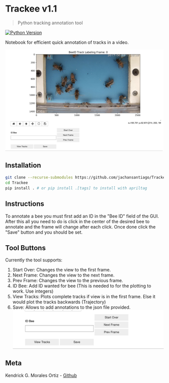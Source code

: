 # Trackee v1.1
> Python tracking annotation tool

[![Python Version][python-image]][python-url]


Notebook for efficient quick annotation of tracks in a video.

![Tool Screenshot][tool-image]

## Installation
```sh
git clone --recurse-submodules https://github.com/jachansantiago/Trackee.git
cd Trackee
pip install . # or pip install .[tags] to install with apriltag
```
## Instructions
To annotate a bee you must first add an ID in the "Bee ID" field of the GUI. After this all you need to do is click in the center of the desired bee to annotate and the frame will change after each click. Once done click the "Save" button and you should be set.


## Tool Buttons
Currently the tool supports:
1. Start Over: Changes the view to the first frame.
2. Next Frame: Changes the view to the next frame.
3. Prev Frame: Changes the view to the previous frame.
4. ID Bee: Add ID wanted for bee (This is needed to for the plotting to work. Use integers)
5. View Tracks: Plots complete tracks if view is in the first frame. Else it would plot the tracks backwards (Trajectory)
6. Save: Allows to add annotations to the json file provided.
![Buttons Screenshot][buttons-image]



## Meta
Kendrick G. Morales Ortiz - [Github](https://github.com/KendrickMorales)


<!-- Markdown link & img dfn's -->
[python-url]: https://www.python.org/downloads/
[python-image]: https://upload.wikimedia.org/wikipedia/commons/a/a5/Blue_Python_3.8_Shield_Badge.svg
[tool-image]: docs/tracking_tool.png
[buttons-image]: docs/buttons.png
[bookera-url]: https://github.com/Bookera-App
[plotbee-url]: https://github.com/jachansantiago/plotbee

